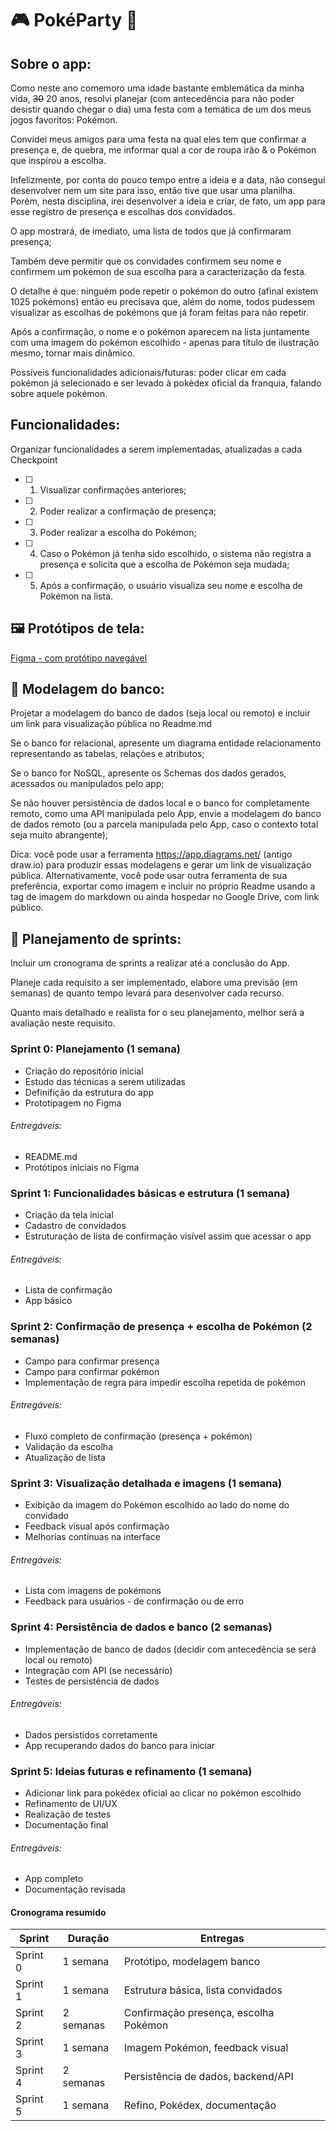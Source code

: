 # 🎮 PokéParty 🥳

## Sobre o app:

Como neste ano comemoro uma idade bastante emblemática da minha vida, ~~30~~ 20 anos, resolvi planejar (com antecedência para não poder desistir quando chegar o dia) uma festa com a temática de um dos meus jogos favoritos: Pokémon.

Convidei meus amigos para uma festa na qual eles tem que confirmar a presença e, de quebra, me informar qual a cor de roupa irão & o Pokémon que inspirou a escolha.

Infelizmente, por conta do pouco tempo entre a ideia e a data, não consegui desenvolver nem um site para isso, então tive que usar uma planilha. Porém, nesta disciplina, irei desenvolver a ideia e criar, de fato, um app para esse registro de presença e escolhas dos convidados.

O app mostrará, de imediato, uma lista de todos que já confirmaram presença;

Também deve permitir que os convidades confirmem seu nome e confirmem um pokémon de sua escolha para a caracterização da festa.

O detalhe é que: ninguém pode repetir o pokémon do outro (afinal existem 1025 pokémons) então eu precisava que, além do nome, todos pudessem visualizar as escolhas de pokémons que já foram feitas para não repetir.

Após a confirmação, o nome e o pokémon aparecem na lista juntamente com uma imagem do pokémon escolhido - apenas para título de ilustração mesmo, tornar mais dinâmico.

Possíveis funcionalidades adicionais/futuras: poder clicar em cada pokémon já selecionado e ser levado à pokédex oficial da franquia, falando sobre aquele pokémon.

## Funcionalidades:

Organizar funcionalidades a serem implementadas, atualizadas a cada Checkpoint

- [ ] 1. Visualizar confirmações anteriores;
- [ ] 2. Poder realizar a confirmação de presença;
- [ ] 3. Poder realizar a escolha do Pokémon;
- [ ] 4. Caso o Pokémon já tenha sido escolhido, o sistema não registra a presença e solicita que a escolha de Pokémon seja mudada;
- [ ] 5. Após a confirmação, o usuário visualiza seu nome e escolha de Pokémon na lista.
        
## 🖼️ Protótipos de tela: 

[Figma - com protótipo navegável](https://www.figma.com/design/LHuHm5ywInZrjJENh0Nezo/Pok%C3%A9Party?node-id=3-41429&t=Psyi8FBeSv6wkiwN-1)

## 🏦 Modelagem do banco: 

Projetar a modelagem do banco de dados (seja local ou remoto) e incluir um link para visualização pública no Readme.md

Se o banco for relacional, apresente um diagrama entidade relacionamento representando as tabelas, relações e atributos;

Se o banco for NoSQL, apresente os Schemas dos dados gerados, acessados ou manipulados pelo app;

Se não houver persistência de dados local e o banco for completamente remoto, como uma API manipulada pelo App, envie a modelagem do banco de dados remoto (ou a parcela manipulada pelo App, caso o contexto total seja muito abrangente);

Dica: você pode usar a ferramenta https://app.diagrams.net/ (antigo draw.io) para produzir essas modelagens e gerar um link de visualização pública. Alternativamente, você pode usar outra ferramenta de sua preferência, exportar como imagem e incluir no próprio Readme usando a tag de imagem do markdown ou ainda hospedar no Google Drive, com link público.

## 🏃 Planejamento de sprints: 

Incluir um cronograma de sprints a realizar até a conclusão do App. 

Planeje cada requisito a ser implementado, elabore uma previsão (em semanas) de quanto tempo levará para desenvolver cada recurso.

Quanto mais detalhado e realista for o seu planejamento, melhor será a avaliação neste requisito.

### Sprint 0: Planejamento (1 semana)
- Criação do repositório inicial
- Estudo das técnicas a serem utilizadas
- Definifição da estrutura do app
- Prototipagem no Figma
###### Entregáveis:
- README.md
- Protótipos iniciais no Figma

### Sprint 1: Funcionalidades básicas e estrutura (1 semana)
- Criação da tela inicial
- Cadastro de convidados
- Estruturação de lista de confirmação visível assim que acessar o app
###### Entregáveis:
- Lista de confirmação
- App básico

### Sprint 2: Confirmação de presença + escolha de Pokémon (2 semanas)
- Campo para confirmar presença
- Campo para confirmar pokémon
- Implementação de regra para impedir escolha repetida de pokémon
###### Entregáveis:
- Fluxo completo de confirmação (presença + pokémon)
- Validação da escolha
- Atualização de lista

### Sprint 3: Visualização detalhada e imagens (1 semana)
- Exibição da imagem do Pokémon escolhido ao lado do nome do convidado
- Feedback visual após confirmação
- Melhorias contínuas na interface
###### Entregáveis:
- Lista com imagens de pokémons
- Feedback para usuários - de confirmação ou de erro

### Sprint 4: Persistência de dados e banco (2 semanas)
- Implementação de banco de dados (decidir com antecedência se será local ou remoto)
- Integração com API (se necessário)
- Testes de persistência de dados
###### Entregáveis:
- Dados persistidos corretamente
- App recuperando dados do banco para iniciar

### Sprint 5: Ideias futuras e refinamento (1 semana)
- Adicionar link para pokédex oficial ao clicar no pokémon escolhido
- Refinamento de UI/UX
- Realização de testes
- Documentação final

###### Entregáveis:
- App completo
- Documentação revisada

#### Cronograma resumido
| Sprint        | Duração   | Entregas                          |
|---------------|-----------|---------------------------------------------|
| Sprint 0      | 1 semana  | Protótipo, modelagem banco                  |
| Sprint 1      | 1 semana  | Estrutura básica, lista convidados          |
| Sprint 2      | 2 semanas | Confirmação presença, escolha Pokémon       |
| Sprint 3      | 1 semana  | Imagem Pokémon, feedback visual             |
| Sprint 4      | 2 semanas | Persistência de dados, backend/API          |
| Sprint 5      | 1 semana  | Refino, Pokédex, documentação               |
